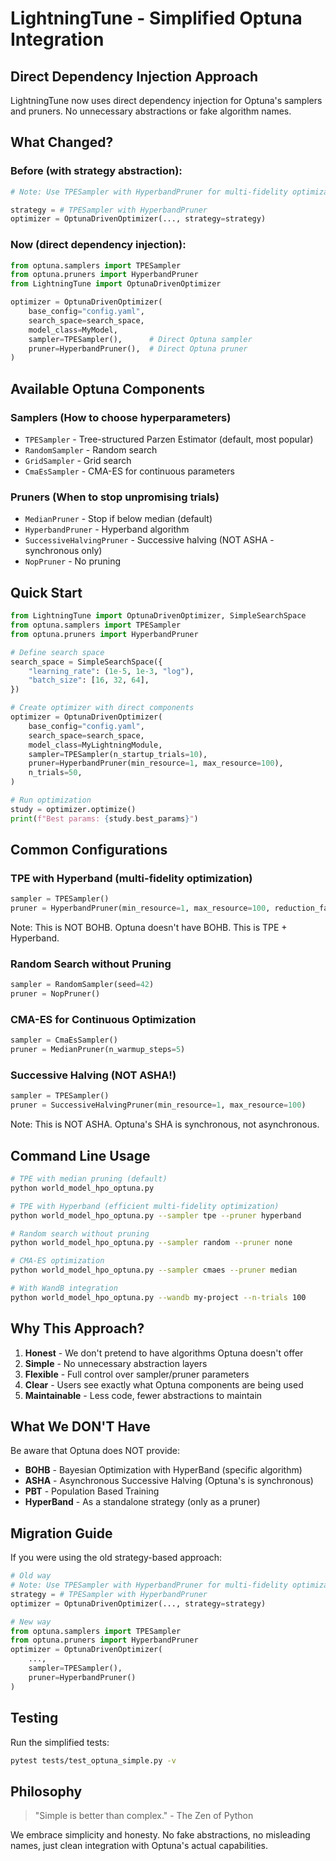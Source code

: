 # LightningTune - Simplified Optuna Integration

## Direct Dependency Injection Approach

LightningTune now uses direct dependency injection for Optuna's samplers and pruners. No unnecessary abstractions or fake algorithm names.

## What Changed?

### Before (with strategy abstraction):
```python
# Note: Use TPESampler with HyperbandPruner for multi-fidelity optimization

strategy = # TPESampler with HyperbandPruner
optimizer = OptunaDrivenOptimizer(..., strategy=strategy)
```

### Now (direct dependency injection):
```python
from optuna.samplers import TPESampler
from optuna.pruners import HyperbandPruner
from LightningTune import OptunaDrivenOptimizer

optimizer = OptunaDrivenOptimizer(
    base_config="config.yaml",
    search_space=search_space,
    model_class=MyModel,
    sampler=TPESampler(),      # Direct Optuna sampler
    pruner=HyperbandPruner(),  # Direct Optuna pruner
)
```

## Available Optuna Components

### Samplers (How to choose hyperparameters)
- `TPESampler` - Tree-structured Parzen Estimator (default, most popular)
- `RandomSampler` - Random search
- `GridSampler` - Grid search
- `CmaEsSampler` - CMA-ES for continuous parameters

### Pruners (When to stop unpromising trials)
- `MedianPruner` - Stop if below median (default)
- `HyperbandPruner` - Hyperband algorithm
- `SuccessiveHalvingPruner` - Successive halving (NOT ASHA - synchronous only)
- `NopPruner` - No pruning

## Quick Start

```python
from LightningTune import OptunaDrivenOptimizer, SimpleSearchSpace
from optuna.samplers import TPESampler
from optuna.pruners import HyperbandPruner

# Define search space
search_space = SimpleSearchSpace({
    "learning_rate": (1e-5, 1e-3, "log"),
    "batch_size": [16, 32, 64],
})

# Create optimizer with direct components
optimizer = OptunaDrivenOptimizer(
    base_config="config.yaml",
    search_space=search_space,
    model_class=MyLightningModule,
    sampler=TPESampler(n_startup_trials=10),
    pruner=HyperbandPruner(min_resource=1, max_resource=100),
    n_trials=50,
)

# Run optimization
study = optimizer.optimize()
print(f"Best params: {study.best_params}")
```

## Common Configurations

### TPE with Hyperband (multi-fidelity optimization)
```python
sampler = TPESampler()
pruner = HyperbandPruner(min_resource=1, max_resource=100, reduction_factor=3)
```
Note: This is NOT BOHB. Optuna doesn't have BOHB. This is TPE + Hyperband.

### Random Search without Pruning
```python
sampler = RandomSampler(seed=42)
pruner = NopPruner()
```

### CMA-ES for Continuous Optimization
```python
sampler = CmaEsSampler()
pruner = MedianPruner(n_warmup_steps=5)
```

### Successive Halving (NOT ASHA!)
```python
sampler = TPESampler()
pruner = SuccessiveHalvingPruner(min_resource=1, max_resource=100)
```
Note: This is NOT ASHA. Optuna's SHA is synchronous, not asynchronous.

## Command Line Usage

```bash
# TPE with median pruning (default)
python world_model_hpo_optuna.py

# TPE with Hyperband (efficient multi-fidelity optimization)
python world_model_hpo_optuna.py --sampler tpe --pruner hyperband

# Random search without pruning
python world_model_hpo_optuna.py --sampler random --pruner none

# CMA-ES optimization
python world_model_hpo_optuna.py --sampler cmaes --pruner median

# With WandB integration
python world_model_hpo_optuna.py --wandb my-project --n-trials 100
```

## Why This Approach?

1. **Honest** - We don't pretend to have algorithms Optuna doesn't offer
2. **Simple** - No unnecessary abstraction layers
3. **Flexible** - Full control over sampler/pruner parameters
4. **Clear** - Users see exactly what Optuna components are being used
5. **Maintainable** - Less code, fewer abstractions to maintain

## What We DON'T Have

Be aware that Optuna does NOT provide:
- **BOHB** - Bayesian Optimization with HyperBand (specific algorithm)
- **ASHA** - Asynchronous Successive Halving (Optuna's is synchronous)
- **PBT** - Population Based Training
- **HyperBand** - As a standalone strategy (only as a pruner)

## Migration Guide

If you were using the old strategy-based approach:

```python
# Old way
# Note: Use TPESampler with HyperbandPruner for multi-fidelity optimization
strategy = # TPESampler with HyperbandPruner
optimizer = OptunaDrivenOptimizer(..., strategy=strategy)

# New way
from optuna.samplers import TPESampler
from optuna.pruners import HyperbandPruner
optimizer = OptunaDrivenOptimizer(
    ...,
    sampler=TPESampler(),
    pruner=HyperbandPruner()
)
```

## Testing

Run the simplified tests:
```bash
pytest tests/test_optuna_simple.py -v
```

## Philosophy

> "Simple is better than complex." - The Zen of Python

We embrace simplicity and honesty. No fake abstractions, no misleading names, just clean integration with Optuna's actual capabilities.